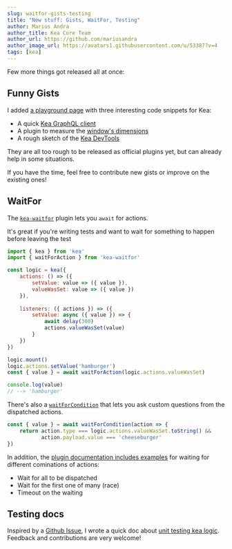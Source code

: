 ```yaml
---
slug: waitfor-gists-testing
title: "New stuff: Gists, WaitFor, Testing"
author: Marius Andra
author_title: Kea Core Team
author_url: https://github.com/mariusandra
author_image_url: https://avatars1.githubusercontent.com/u/53387?v=4
tags: [kea]
---
```


Few more things got released all at once:

## Funny Gists

I added [a playground page](/docs/playground/gists) with three interesting
code snippets for Kea:

- A quick [Kea GraphQL client](/docs/playground/gists#kea-graphql)
- A plugin to measure the [window's dimensions](/docs/playground/gists#kea-dimensions)
- A rough sketch of the [Kea DevTools](/docs/playground/gists#kea-devtools)

They are all too rough to be released as official plugins yet, but can already help
in some situations. 

If you have the time, feel free to contribute new gists or improve on the existing ones!

## WaitFor

The [`kea-waitfor`](/docs/plugins/waitfor) plugin lets you `await` for actions.

It's great if you're writing tests and want to wait for something to happen
before leaving the test

```javascript
import { kea } from 'kea'
import { waitForAction } from 'kea-waitfor'

const logic = kea({
    actions: () => ({
        setValue: value => ({ value }),
        valueWasSet: value => ({ value })
    }),
    
    listeners: ({ actions }) => ({
        setValue: async ({ value }) => {
            await delay(300)
            actions.valueWasSet(value)
        }
    })
})

logic.mount()
logic.actions.setValue('hamburger')
const { value } = await waitForAction(logic.actions.valueWasSet)

console.log(value) 
// --> 'hamburger'
```

There's also a [`waitForCondition`](/docs/plugins/waitfor#waitforcondition) that lets you ask custom questions from the dispatched
actions.

```javascript
const { value } = await waitForCondition(action => {
    return action.type === logic.actions.valueWasSet.toString() && 
           action.payload.value === 'cheeseburger'
})
```

In addition, the [plugin documentation includes examples](/docs/plugins/waitfor#wait-for-many-events) for waiting for different cominations of actions:
- Wait for all to be dispatched
- Wait for the first one of many (race)
- Timeout on the waiting

## Testing docs

Inspired by a [Github Issue](https://github.com/keajs/kea/issues/107), I wrote
a quick doc about [unit testing kea logic](/docs/guide/testing). Feedback and contributions are very welcome! 
